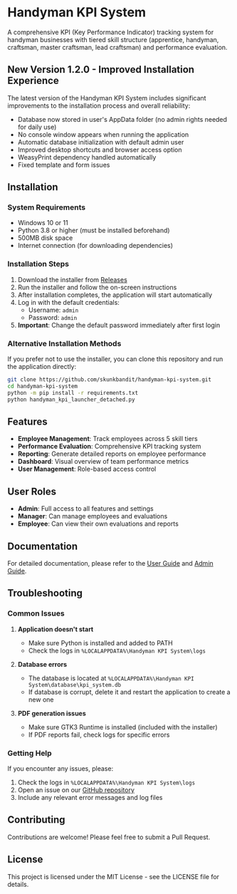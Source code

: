 # Handyman KPI System

A comprehensive KPI (Key Performance Indicator) tracking system for handyman businesses with tiered skill structure (apprentice, handyman, craftsman, master craftsman, lead craftsman) and performance evaluation.

## New Version 1.2.0 - Improved Installation Experience

The latest version of the Handyman KPI System includes significant improvements to the installation process and overall reliability:

- Database now stored in user's AppData folder (no admin rights needed for daily use)
- No console window appears when running the application
- Automatic database initialization with default admin user
- Improved desktop shortcuts and browser access option
- WeasyPrint dependency handled automatically
- Fixed template and form issues

## Installation

### System Requirements

- Windows 10 or 11
- Python 3.8 or higher (must be installed beforehand)
- 500MB disk space
- Internet connection (for downloading dependencies)

### Installation Steps

1. Download the installer from [Releases](https://github.com/skunkbandit/handyman-kpi-system/releases)
2. Run the installer and follow the on-screen instructions
3. After installation completes, the application will start automatically
4. Log in with the default credentials:
   - Username: `admin`
   - Password: `admin`
5. **Important**: Change the default password immediately after first login

### Alternative Installation Methods

If you prefer not to use the installer, you can clone this repository and run the application directly:

```bash
git clone https://github.com/skunkbandit/handyman-kpi-system.git
cd handyman-kpi-system
python -m pip install -r requirements.txt
python handyman_kpi_launcher_detached.py
```

## Features

- **Employee Management**: Track employees across 5 skill tiers
- **Performance Evaluation**: Comprehensive KPI tracking system
- **Reporting**: Generate detailed reports on employee performance
- **Dashboard**: Visual overview of team performance metrics
- **User Management**: Role-based access control

## User Roles

- **Admin**: Full access to all features and settings
- **Manager**: Can manage employees and evaluations
- **Employee**: Can view their own evaluations and reports

## Documentation

For detailed documentation, please refer to the [User Guide](docs/user_guide.md) and [Admin Guide](docs/admin_guide.md).

## Troubleshooting

### Common Issues

1. **Application doesn't start**
   - Make sure Python is installed and added to PATH
   - Check the logs in `%LOCALAPPDATA%\Handyman KPI System\logs`

2. **Database errors**
   - The database is located at `%LOCALAPPDATA%\Handyman KPI System\database\kpi_system.db`
   - If database is corrupt, delete it and restart the application to create a new one

3. **PDF generation issues**
   - Make sure GTK3 Runtime is installed (included with the installer)
   - If PDF reports fail, check logs for specific errors

### Getting Help

If you encounter any issues, please:

1. Check the logs in `%LOCALAPPDATA%\Handyman KPI System\logs`
2. Open an issue on our [GitHub repository](https://github.com/skunkbandit/handyman-kpi-system/issues)
3. Include any relevant error messages and log files

## Contributing

Contributions are welcome! Please feel free to submit a Pull Request.

## License

This project is licensed under the MIT License - see the LICENSE file for details.